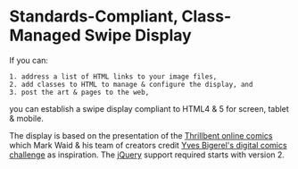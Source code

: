 # Standards-Compliant, Class-Managed Swipe Display

If you can:

	1. address a list of HTML links to your image files,
	2. add classes to HTML to manage & configure the display, and
	3. post the art & pages to the web,

you can establish a swipe display compliant to HTML4 &amp; 5 for screen, tablet &amp; mobile.

The display is based on the presentation of the [Thrillbent online comics](http://thrillbent.com) which Mark Waid &amp; his team of creators credit [Yves Bigerel's digital comics challenge](http://www.deviantart.com/balak01/art/about-DIGITAL-COMICS-111966969) as inspiration. The [jQuery](http://code.jquery.com/jquery/) support required starts with version 2.
